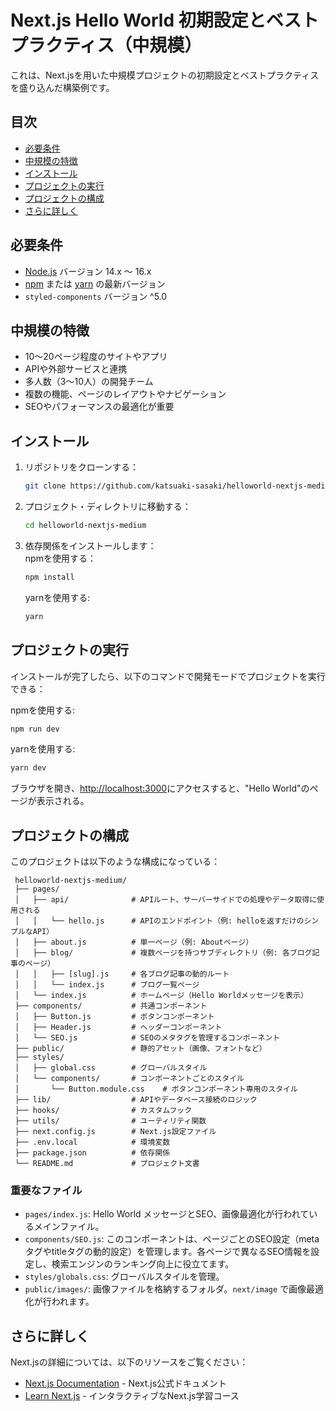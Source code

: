 # Next.js Hello World 初期設定とベストプラクティス（中規模）

これは、Next.jsを用いた中規模プロジェクトの初期設定とベストプラクティスを盛り込んだ構築例です。

## 目次
  - [必要条件](#必要条件)
  - [中規模の特徴](#中規模の特徴)
  - [インストール](#インストール)
  - [プロジェクトの実行](#プロジェクトの実行)
  - [プロジェクトの構成](#プロジェクトの構成)
  - [さらに詳しく](#さらに詳しく)

## 必要条件
  - [Node.js](https://nodejs.org/) バージョン 14.x 〜 16.x
  - [npm](https://www.npmjs.com/) または [yarn](https://yarnpkg.com/) の最新バージョン
  - `styled-components` バージョン ^5.0

## 中規模の特徴
  - 10〜20ページ程度のサイトやアプリ
  - APIや外部サービスと連携
  - 多人数（3〜10人）の開発チーム
  - 複数の機能、ページのレイアウトやナビゲーション
  - SEOやパフォーマンスの最適化が重要

## インストール
1. リポジトリをクローンする：
   ```bash
   git clone https://github.com/katsuaki-sasaki/helloworld-nextjs-medium.git
   ```
2. プロジェクト・ディレクトリに移動する：
   ```bash
   cd helloworld-nextjs-medium
   ```
3. 依存関係をインストールします：  
   npmを使用する：
   ```bash
   npm install
   ```
   yarnを使用する:
   ```bash
   yarn
   ```

## プロジェクトの実行
  インストールが完了したら、以下のコマンドで開発モードでプロジェクトを実行できる：

   npmを使用する:
   ```bash
   npm run dev
   ```
  yarnを使用する:
   ```bash
   yarn dev
   ```
   ブラウザを開き、[http://localhost:3000](http://localhost:3000)にアクセスすると、"Hello World"のページが表示される。

## プロジェクトの構成
  このプロジェクトは以下のような構成になっている：
   ```          
    helloworld-nextjs-medium/
    ├── pages/
    │   ├── api/              # APIルート、サーバーサイドでの処理やデータ取得に使用される
    │   │   └── hello.js      # APIのエンドポイント（例: helloを返すだけのシンプルなAPI）
    │   ├── about.js          # 単一ページ（例: Aboutページ）
    │   ├── blog/             # 複数ページを持つサブディレクトリ（例: 各ブログ記事のページ）
    │   │   ├── [slug].js     # 各ブログ記事の動的ルート
    │   │   └── index.js      # ブログ一覧ページ
    │   └── index.js          # ホームページ（Hello Worldメッセージを表示）
    ├── components/           # 共通コンポーネント
    │   ├── Button.js         # ボタンコンポーネント
    │   ├── Header.js         # ヘッダーコンポーネント
    │   └── SEO.js            # SEOのメタタグを管理するコンポーネント
    ├── public/               # 静的アセット（画像、フォントなど）
    ├── styles/
    │   ├── global.css        # グローバルスタイル
    │   └── components/       # コンポーネントごとのスタイル
    │       └── Button.module.css    # ボタンコンポーネント専用のスタイル
    ├── lib/                  # APIやデータベース接続のロジック
    ├── hooks/                # カスタムフック
    ├── utils/                # ユーティリティ関数
    ├── next.config.js        # Next.js設定ファイル
    ├── .env.local            # 環境変数
    ├── package.json          # 依存関係
    └── README.md             # プロジェクト文書
   ```

### 重要なファイル
  - `pages/index.js`: Hello World メッセージとSEO、画像最適化が行われているメインファイル。
  - `components/SEO.js`: このコンポーネントは、ページごとのSEO設定（metaタグやtitleタグの動的設定）を管理します。各ページで異なるSEO情報を設定し、検索エンジンのランキング向上に役立てます。
  - `styles/globals.css`: グローバルスタイルを管理。
  - `public/images/`: 画像ファイルを格納するフォルダ。`next/image` で画像最適化が行われます。


## さらに詳しく
  Next.jsの詳細については、以下のリソースをご覧ください：
  - [Next.js Documentation](https://nextjs.org/docs) - Next.js公式ドキュメント
  - [Learn Next.js](https://nextjs.org/learn) - インタラクティブなNext.js学習コース
